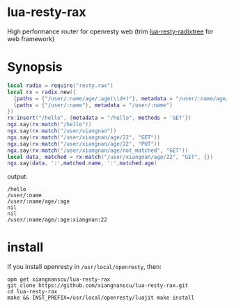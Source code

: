 # lua-resty-rax
High performance router for openresty web (trim [lua-resty-radixtree](https://github.com/api7/lua-resty-radixtree) for web framework)
# Synopsis
```lua
local radix = require("resty.rax")
local rx = radix.new({
  {paths = {"/user/:name/age/:age(\\d+)"}, metadata = "/user/:name/age/:age", methods = {'GET', 'POST'}},
  {paths = {"/user/:name"}, metadata = "/user/:name"}
})
rx:insert("/hello", {metadata = "/hello", methods = 'GET'})
ngx.say(rx:match("/hello"))
ngx.say(rx:match("/user/xiangnan"))
ngx.say(rx:match("/user/xiangnan/age/22", "GET"))
ngx.say(rx:match("/user/xiangnan/age/22", "PUT"))
ngx.say(rx:match("/user/xiangnan/age/not_matched", "GET"))
local data, matched = rx:match("/user/xiangnan/age/22", "GET", {})
ngx.say(data, ':',matched.name, ':',matched.age)
```
output:
```
/hello
/user/:name
/user/:name/age/:age
nil
nil
/user/:name/age/:age:xiangnan:22
```
# install
If you install openresty in `/usr/local/openresty`, then:
```
opm get xiangnanscu/lua-resty-rax
git clone https://github.com/xiangnanscu/lua-resty-rax.git
cd lua-resty-rax
make && INST_PREFIX=/usr/local/openresty/luajit make install
```
